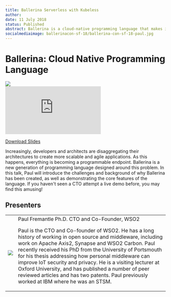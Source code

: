 ```yaml
---
title: Ballerina Serverless with Kubeless
author:
date: 11 July 2018
status: Published
abstract: Ballerina is a cloud-native programming language that makes it easy to work with remote endpoints, supports modern protocols and data formats, has built-in constructs for event and stream processing, resiliency, and parallel execution.
socialmediaimage: ballerinacon-sf-18/ballerina-con-sf-18-paul.jpg
---
```

<script src="/js/ballerina-form.js?03"></script><link rel="stylesheet" href="/css/webinar-page.css"></link><link rel="stylesheet" href="/css/ballerinacon-page.css"></link>

<div class="col-xs-12 col-sm-12 col-md-9 col-lg-9" style="padding:0;">
<h1>Ballerina: Cloud Native Programming Language</h1>
</div>
<div class="col-xs-12 col-sm-12 col-md-3 col-lg-3" style="padding:0;">
<a href="https://con.ballerina.io/" target="_blank"><img class="cInlineLogo" src="https://con.ballerina.io/wp-content/themes/ballerinacon/images/bcon-logo.png"/></a>
</div>
<div class="col-xs-12 col-sm-12 col-md-12 col-lg-12 cConVideoContainer">
<div class="embed-responsive embed-responsive-16by9">
<iframe class="embed-responsive-item" src="https://www.youtube.com/embed/-lA3KD3ostU" frameborder="0" allow="autoplay; encrypted-media" allowfullscreen></iframe>
</div>
</div>

<div class="clearfix"></div>

<a class="cBallerina-io-Home-main-download-button cGuidesDownloadButton cDownloadSlides" target="_blank" href="https://www.slideshare.net/ballerinaslides/ballerina-cloud-native-programming-language">Download Slides</a>

<div class="clearfix"></div>

Increasingly, developers and architects are disaggregating their architectures to create more scalable and agile applications. As this happens, everything is becoming a programmable endpoint. Ballerina is a new generation of programming language designed around this problem. In this talk, Paul will introduce the challenges and background of why Ballerina has been created, as well as demonstrating the core features of the language. If you haven't seen a CTO attempt a live demo before, you may find this amusing!

## Presenters

<table class="cWebinarPresenter">
    <tr>
        <td class="cWebinarPresenterPic"><img src="//con.ballerina.io/wp-content/themes/ballerinacon/images/speakers/paul.jpg"/></td>
        <td class="cWebinarPresenterBio">
      <span class="cPresenterName">Paul Fremantle Ph.D.</span>
      <span class="cPresenterTitle">CTO and Co-Founder, WSO2 </span>
       <p>Paul is the CTO and Co-founder of WSO2. He has a long history of working in open source and middleware, including work on Apache Axis2, Synapse and WSO2 Carbon. Paul recently received his PhD from the University of Portsmouth for his thesis addressing how personal middleware can improve IoT security and privacy. He is a visiting lecturer at Oxford University, and has published a number of peer reviewed articles and has two patents. Paul previously worked at IBM where he was an STSM.</p></td>
    </tr>

</table>

</div>
</div>
